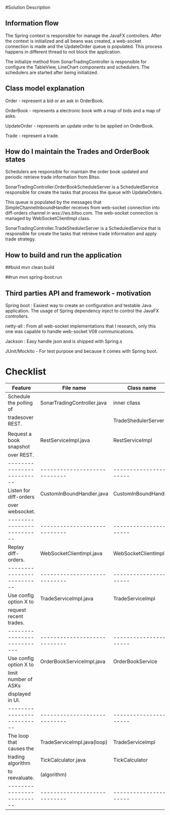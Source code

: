 #Solution Description


Information flow
---
The Spring context is responsible for manage the JavaFX controllers. After the context is initialized and all beans was created, a web-socket connection is made and the UpdateOrder queue is populated. This process happens in different thread to not block the application. 
	
The initialize method from SonarTradingController is responsible for configure the TableView, LineChart components  and schedulers. The schedulers are started after being initialized.

Class model explanation 
---
Order - represent a bid or an ask in OrderBook.

OrderBook - represents a electronic book with a map of bids and a map of asks.

UpdateOrder - represents an update order to be applied on OrderBook.

Trade - represent a trade.

How do I maintain the Trades and OrderBook states
---
Schedulers are responsible for maintain the order book updated and periodic retrieve trade information from Bitso. 

SonarTradingController.OrderBookScheduleServer is a ScheduledService  responsible for create the tasks that process the queue with UpdateOrders. 
	
This queue is populated by the messages that SimpleChannelInboundHandler receives from web-socket connection into diff-orders channel in wss://ws.bitso.com. The web-socket connection is managed by WebSocketClientImpl class.

SonarTradingController.TradeShedulerServer is a ScheduledService that is responsible for create the tasks that retrieve trade information and apply trade strategy.
	
How to build and run the application
---
##buid
	mvn clean build

##run
	mvn spring-boot:run

Third parties API and framework - motivation
---
Spring boot : Easiest way to create an configuration and testable Java application. The usage of Spring dependency inject to control the JavaFX controllers.

netty-all : From all web-socket implementations that I research, only this one was capable to handle web-socket V08 communications.

Jackson : Easy handle json and  is shipped with Spring.s

JUnit/Mockito - For test purpose and because it comes with Spring boot.


# Checklist

| Feature                  | File name                  | Class name           | Method name
|--------------------------|----------------------------|----------------------|------------------
| Schedule the polling of  |SonarTradingController.java |   inner cllass       |  createTask()
| tradesover REST.	   |                            | TradeShedulerServer  |
|                          |                            |                      |
| Request a book snapshot  | RestServiceImpl.java       | RestServiceImpl      | getOrderBook()
| over REST.               |                            |                      |  
|--------------------------|----------------------------|----------------------|------------------
| Listen for diff-orders   | CustomInBoundHandler.java  | CustomInBoundHandler | channelRead0  
| over websocket.          |                            |                      | 
|--------------------------|----------------------------|----------------------|------------------
| Replay diff-orders.      | WebSocketClientImpl.java   | WebSocketClientImpl  | open
|--------------------------|----------------------------|----------------------|------------------
| Use config option X to   | TradeServiceImpl.java      | TradeServiceImpl     | recentTrades  
| request recent trades.   |                            |                      |
---------------------------|----------------------------|----------------------|------------------
| Use config option X to   | OrderBookServiceImpl.java  | OrderBookService     | processOrderBook
| limit number of ASKs     |                            |                      |
| displayed in UI.         |                            |                      |
|--------------------------|----------------------------|----------------------|------------------
| The loop that causes the | TradeServiceImpl.java(loop)| TradeServiceImpl     | recentTrades
| trading algorithm        | TickCalculator.java        | TickCalculator       | executeTradeStategy 
| to reevaluate.           | (algorithm)                |                      |
|--------------------------|----------------------------|----------------------|------------------
